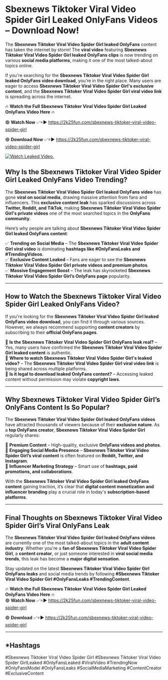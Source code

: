 # Sbexnews Tiktoker Viral Video Spider Girl Leaked OnlyFans Videos – Download Now!

The **Sbexnews Tiktoker Viral Video Spider Girl leaked OnlyFans** content has taken the internet by storm! The **viral video** featuring **Sbexnews Tiktoker Viral Video Spider Girl leaked OnlyFans clips** is now trending on various **social media platforms**, making it one of the most talked-about topics online.  

If you're searching for the **Sbexnews Tiktoker Viral Video Spider Girl leaked OnlyFans video download**, you’re in the right place. Many users are eager to access **Sbexnews Tiktoker Viral Video Spider Girl's exclusive content**, and the **Sbexnews Tiktoker Viral Video Spider Girl viral video link** is spreading across the internet.  

🔥 **Watch the Full Sbexnews Tiktoker Viral Video Spider Girl Leaked OnlyFans Video Here** 🔥  

🟢 **Watch Now** ✅=► https://2k25fun.com/sbexnews-tiktoker-viral-video-spider-girl

🟢 **Download Now** ✅=► https://2k25fun.com/sbexnews-tiktoker-viral-video-spider-girl

[![Watch Leaked Video.](https://miro.medium.com/v2/resize:fit:828/format:webp/1*cilzJN44JGOrTw9NJCrNHA.gif "Watch Leaked Video")](https://2k25fun.com/sbexnews-tiktoker-viral-video-spider-girl)

## **Why Is the Sbexnews Tiktoker Viral Video Spider Girl Leaked OnlyFans Video Trending?**  

The **Sbexnews Tiktoker Viral Video Spider Girl leaked OnlyFans video** has gone **viral on social media**, drawing massive attention from fans and influencers. This **exclusive content leak** has sparked discussions across **Twitter, Reddit, and TikTok**, making **Sbexnews Tiktoker Viral Video Spider Girl's private videos** one of the most searched topics in the **OnlyFans community**.  

Here’s why people are talking about **Sbexnews Tiktoker Viral Video Spider Girl leaked OnlyFans content**:  

✅ **Trending on Social Media** – The **Sbexnews Tiktoker Viral Video Spider Girl viral video** is dominating **hashtags like #OnlyFansLeaks and #TrendingVideos**.  
✅ **Exclusive Content Leaked** – Fans are eager to see the **Sbexnews Tiktoker Viral Video Spider Girl private videos and premium photos**.  
✅ **Massive Engagement Boost** – The leak has skyrocketed **Sbexnews Tiktoker Viral Video Spider Girl’s OnlyFans page** popularity.  

---

## **How to Watch the Sbexnews Tiktoker Viral Video Spider Girl Leaked OnlyFans Video?**  

If you're looking for the **Sbexnews Tiktoker Viral Video Spider Girl leaked OnlyFans video download**, you can find it through various sources. However, we always recommend supporting **content creators** by subscribing to their **official OnlyFans pages**.  

🔹 **Is the Sbexnews Tiktoker Viral Video Spider Girl OnlyFans leak real?** – Yes, many users have confirmed the **Sbexnews Tiktoker Viral Video Spider Girl leaked content** is authentic.  
🔹 **Where to watch Sbexnews Tiktoker Viral Video Spider Girl's leaked video?** – The **Sbexnews Tiktoker Viral Video Spider Girl viral video link** is being shared across multiple platforms.  
🔹 **Is it legal to download leaked OnlyFans content?** – Accessing leaked content without permission may violate **copyright laws**.  

---

## **Why Sbexnews Tiktoker Viral Video Spider Girl’s OnlyFans Content Is So Popular?**  

The **Sbexnews Tiktoker Viral Video Spider Girl leaked OnlyFans videos** have attracted thousands of viewers because of their **exclusive nature**. As a **top OnlyFans creator**, **Sbexnews Tiktoker Viral Video Spider Girl** regularly shares:  

📌 **Premium Content** – High-quality, exclusive **OnlyFans videos and photos**.  
📌 **Engaging Social Media Presence** – **Sbexnews Tiktoker Viral Video Spider Girl’s viral content** is often featured on **Reddit, Twitter, and Instagram**.  
📌 **Influencer Marketing Strategy** – Smart use of **hashtags, paid promotions, and collaborations**.  

With the **Sbexnews Tiktoker Viral Video Spider Girl leaked OnlyFans content** gaining traction, it’s clear that **digital content monetization and influencer branding** play a crucial role in today's **subscription-based platforms**.  

---

## **Final Thoughts on Sbexnews Tiktoker Viral Video Spider Girl’s Viral OnlyFans Leak**  

The **Sbexnews Tiktoker Viral Video Spider Girl leaked OnlyFans videos** are currently one of the most talked-about topics in the **adult content industry**. Whether you're a **fan of Sbexnews Tiktoker Viral Video Spider Girl**, a **content creator**, or just someone interested in **viral social media trends**, this leak has become a **major digital sensation**.  

Stay updated on the latest **Sbexnews Tiktoker Viral Video Spider Girl OnlyFans leaks** and social media trends by following **#Sbexnews Tiktoker Viral Video Spider Girl #OnlyFansLeaks #TrendingContent**.  

🔥 **Watch the Full Sbexnews Tiktoker Viral Video Spider Girl Leaked OnlyFans Video Here** 🔥  
🟢 **Watch Now** ✅=► https://2k25fun.com/sbexnews-tiktoker-viral-video-spider-girl

🟢 **Download** ✅=► https://2k25fun.com/sbexnews-tiktoker-viral-video-spider-girl

---

## *Hashtags
#Sbexnews Tiktoker Viral Video Spider Girl #Sbexnews Tiktoker Viral Video Spider GirlLeaked #OnlyFansLeaked #ViralVideo #TrendingNow #OnlyFansModel #OnlyFansLeaks #SocialMediaMarketing #ContentCreator #ExclusiveContent  
